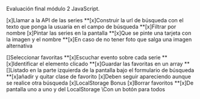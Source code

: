 Evaluación final módulo 2 JavaScript.

[x]Llamar a la API de las series
**[x]Construir la url de búsqueda con el texto que ponga la usuaria en el campo de búsqueda
**[x]Filtrar por nombre
[x]Pintar las series en la pantalla
**[x]Que se pinte una tarjeta con la imagen y el nombre
**[x]En caso de no tener foto que salga una imagen alternativa

[]Seleccionar favoritas
**[x]Escuchar evento sobre cada serie
**[x]Identificar el elemento clicado
**[x]Guardar las favoritas en un array
**[]Listado en la parte izquierda de la pantalla bajo el formulario de búsqueda
**[x]añadir y quitar clase de favorito
[x]Deben seguir apareciendo aunque se realice otra búsqueda
[x]LocalStorage
Bonus
[x]Borrar favoritos
**[x]De pantalla uno a uno y del LocalStorage
\Con un botón para todos
